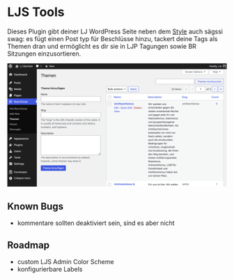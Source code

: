 # LJS Tools

Dieses Plugin gibt deiner LJ WordPress Seite neben dem [Style](https://github.com/matebitte/ljs-mode) auch sägssi swag: es fügt einen Post typ für Beschlüsse hinzu, tackert deine Tags als Themen dran und ermöglicht es dir sie in LJP Tagungen sowie BR Sitzungen einzusortieren.

![screenshot](./screenshot.png/)

## Known Bugs
- kommentare sollten deaktiviert sein, sind es aber nicht

## Roadmap
- custom LJS Admin Color Scheme
- konfigurierbare Labels

